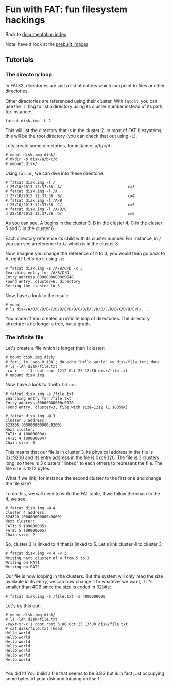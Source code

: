 # Fun with FAT: fun filesystem hackings

Back to [documentation index](index.md)

Note: have a look at the [prebuilt images](index.md)

## Tutorials

### The directory loop

In FAT32, directories are just a list of entries which can point to files or
other directories.

Other directories are referenced using their cluster. With `fatcat`, you can
use the `-L` flag to list a directory using its cluster number instead of
its path, for instance:

```
fatcat disk.img -L 2
```

This will list the directory that is in the cluster 2. In most of FAT filesystems,
this will be the root directory (you can check that out using `-i`).

Lets create some directories, for instance, a/b/c/d:

```
# mount disk.img disk/
# mkdir -p disk/a/b/c/d
# umount disk/
```

Using `fatcat`, we can dive into these directorie:

```
# fatcat disk.img -l /
d 25/10/2013 12:37:36  A/                             c=3
# fatcat disk.img -l /A
d 25/10/2013 12:37:36  B/                             c=4
# fatcat disk.img -l /A/B
d 25/10/2013 12:37:36  C/                             c=5
# fatcat disk.img -l /A/B/C
d 25/10/2013 12:37:36  D/                             c=6
```

As you can see, A begins in the cluster 3, B in the cluster 4, C in the
cluster 5 and D in the cluster 6.

Each directory reference its child with its cluster number. For instance,
in `/` you can see a reference to `A/` which is in the cluster 3.

Now, imagine you change the reference of `D` to 3, you would then go
back to A, right? Let's do it using `-e`:

```
# fatcat disk.img -e /A/B/C/D -c 3
Searching entry for /A/B/C/D
Entry address 00000000000c9640
Found entry, cluster=6, directory
Setting the cluster to 3
```

Now, have a look to the result:

```
# mount 
# ls disk/A/B/C/D/B/C/D/B/C/D/B/C/D/B/C/D/B/C/D/B/C/D/B/C/D/...
```

You made it! You created an infinite loop of directories. The directory structure
is no longer a tree, but a graph.

### The infinite file

Let's create a file which is longer than 1 cluster:

```
# mount disk.img disk/
# for i in `seq 0 100`; do echo "Hello world" >> disk/file.txt; done
# ls -lAh disk/file.txt
-rw-r--r-- 1 root root 1212 Oct 25 12:58 disk/file.txt
# umount disk.img
```

Now, have a look to it with `fatcat`:

```
# fatcat disk.img -e /file.txt
Searching entry for /file.txt
Entry address 00000000000c9020
Found entry, cluster=3, file with size=1212 (1.18359K)

# fatcat disk.img -@ 3
Cluster 3 address:
823808 (00000000000c9200)
Next cluster:
FAT1: 4 (00000004)
FAT2: 4 (00000004)
Chain size: 3
```

This means that our file is in cluster 3, its physical address in the file is
0xc9200 and its entry address in the file is 0xc9020. The file is 3 clusters
long, so there is 3 clusters "linked" to each others to represent the file.
The file size is 1212 bytes.

What if we link, for instance the second cluster to the first one and change
the file size?

To do this, we will need to write the FAT table, if we follow the chain to
the 4, we see:

```
# fatcat disk.img -@ 4
Cluster 4 address:
824320 (00000000000c9400)
Next cluster:
FAT1: 5 (00000005)
FAT2: 5 (00000005)
Chain size: 2
```

So, cluster 3 is linked to 4 that is linked to 5. Let's link cluster 4 to cluster 3:

```
# fatcat disk.img -w 4 -v 3
Writing next cluster of 4 from 5 to 3
Writing on FAT1
Writing on FAT2
```

Our file is now looping in the clusters. But the system will only read the size
available in its entry, we can now change it to whatever we want, if it's smaller
than 4GB since the size is coded in 32bits:

```
# fatcat disk.img -e /file.txt -s 4000000000
```

Let's try this out:

```
# mount disk.img disk/
# ls -lAh disk/file.txt 
-rwxr-xr-x 1 root root 3.8G Oct 25 13:00 disk/file.txt
# cat disk/file.txt |head
Hello world
Hello world
Hello world
Hello world
Hello world
Hello world
Hello world
...
```

You did it! You build a file that seems to be 3.8G but is in fact just occupying
some bytes of your disk and looping on itself.
